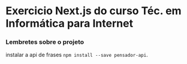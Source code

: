 # Exercicio Next.js do curso Téc. em Informática para Internet

### Lembretes sobre o projeto

instalar a api de frases `npm install --save pensador-api`.

